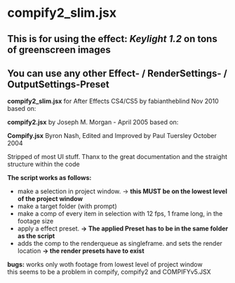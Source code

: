  compify2_slim.jsx
==
This is for using the effect: *Keylight 1.2* on tons of greenscreen images
--
You can use any other Effect- / RenderSettings- / OutputSettings-Preset  
--
**compify2_slim.jsx** for After Effects CS4/CS5 by fabiantheblind Nov 2010 based on:  
 
**compify2.jsx** by Joseph M. Morgan - April 2005 based on:  
 
**Compify.jsx** Byron Nash, Edited and Improved by Paul Tuersley  October 2004  
 
Stripped of most UI stuff. Thanx to the great documentation and the straight structure within the code    
 
**The script works as follows:**  
- make a selection in project window. -> **this MUST be on the lowest level of the project window**   
- make a target folder (with prompt)  
- make a comp of every item in selection with 12 fps, 1 frame long, in the footage size  
- apply a effect preset. **-> The applied Preset has to be in the same folder as the script**  
- adds the comp to the renderqueue as singleframe. and sets the render location **-> the render presets have to exist**  
 
**bugs:** works only woth footage from lowest level of project window  
      this seems to be a problem in compify, compify2 and COMPIFYv5.JSX  
  
